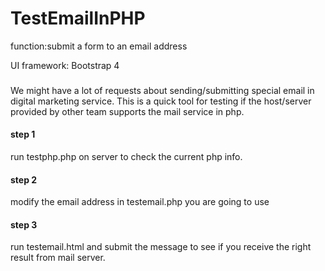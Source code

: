 # TestEmailInPHP
function:submit a form to an email address

UI framework: Bootstrap 4 

###
We might have a lot of requests about sending/submitting special email in digital marketing service.
This is a quick tool for testing if the host/server provided by other team supports the mail service in php.

#### step 1
run testphp.php on server to check the current php info.

#### step 2
modify the email address in testemail.php you are going to use

#### step 3
run testemail.html and submit the message to see if you receive the right result from mail server.


